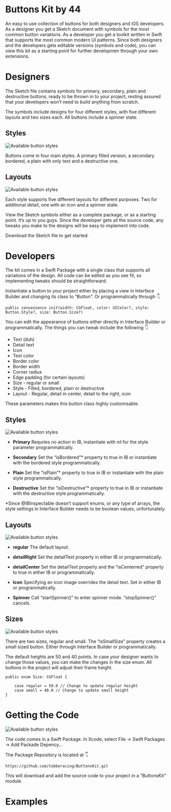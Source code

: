 # Buttons Kit by 44

An easy to use collection of buttons for both designers and iOS developers. As a designer you get a Sketch document with symbols for the most common button variations. As a developer you get a toolkit written in Swift that supports the most common modern UI patterns. Since both designers and the developers gets editable versions (symbols and code), you can view this kit as a starting point for further developmen through your own extensions. 




# Designers

The Sketch file contains symbols for primary, secondary, plain and destructive buttons, ready to be thrown in to your project, resting assured that your developers won’t need to build anything from scratch.

The symbols include designs for four different styles, with five different layouts and two sizes each. All buttons include a spinner state.


## Styles

![Available button styles](Documentation/1.png)

Buttons come in four main styles. A primary filled version, a secondary bordered, a plain with only text and a destructive one.


## Layouts

![Available button styles](Documentation/2.png)

Each style supports five different layouts for different purposes. Two for additional detail, one with an icon and a spinner state.

View the Sketch symbols either as a complete package, or as a starting point. It’s up to you guys. Since the developer gets all the source code, any tweaks you make to the designs will be easy to implement into code.

Download the Sketch file to get started.




# Developers

The kit comes in a Swift Package with a single class that supports all variations of the design. All code can be edited as you see fit, so implementing tweaks should be straightforward.

Instantiate a button to your project either by placing a view in Interface Builder and changing its class to “Button”. Or programmatically through 👇

````
public convenience init(width: CGFloat, color: UIColor?, style: Button.Style?, size: Button.Size?)
````

You can edit the appearance of buttons either directly in Interface Builder or programmatically. The things you can tweak include the following 👇

* Text (duh)
* Detail text
* Icon
* Text color
* Border color
* Border width
* Corner radius
* Edge padding (for certain layouts)
* Size - regular or small
* Style - Filled, bordered, plain or destructive
* Layout - Regular, detail in center, detail to the right, icon

These parameters makes this button class highly customisable.


## Styles

![Available button styles](Documentation/1.png)

* **Primary** Requries no action in IB, instantiate with nil for the style parameter programmatically.

* **Secondary** Set the “isBordered”* property to true in IB or instantiate with the bordered style programmatically.

* **Plain** Set the “isPlain”* property to true in IB or instantiate with the plain style programmatically.

* **Destructive** Set the “isDestructive”* property to true in IB or instantiate with the destructive style programmatically.

*Since @IBInspectable doesn’t support enums, or any type of arrays, the style settings in Interface Builder needs to be boolean values, unfortunately.


## Layouts

![Available button styles](Documentation/2.png)

* **regular** The default layout. 

* **detailRight** Set the detailText property in either IB or programmatically.

* **detailCenter** Set the detailText property and the “isCenterred” property to true in either IB or programmatically.

* **Icon** Specifying an icon image overrides the detail text. Set in either IB or programmatically.

* **Spinner** Call “startSpinner()” to enter spinner mode. “stopSpinner()” cancels.


## Sizes

![Available button styles](Documentation/3.png)

There are two sizes, regular and small. The “isSmallSize” property creates a small sized button. Either through Interface Builder or programmatically. 

The default heights are 50 and 40 points. In case your designer wants to change those values, you can make the changes in the size enum. All buttons in the project will adjust their frame height.

````
public enum Size: CGFloat {

    case regular = 50.0 // Change to update regular height
    case small = 40.0 // Change to update small height
}
````




# Getting the Code

![Available button styles](Documentation/4.png)

The code comes in a Swift Package. In Xcode, select File -> Swift Packages -> Add Packade Depency…

The Package Repository is located at 👇

`https://github.com/tobberacing/ButtonsKit.git`

This will download and add the source code to your project in a “ButtonsKit” module.




# Examples
